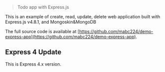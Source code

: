 > Todo app with Express.js

This is an example of create, read, update, delete web application built with Express.js v4.8.1, and Mongoskin&MongoDB 

The full source code is available at [https://github.com/mabc224/demo-express-app](https://github.com/mabc224/demo-express-app).

## Express 4 Update

This is Express 4.x version.
